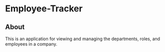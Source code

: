 # Employee-Tracker

## About 
This is an application for viewing and managing the departments, roles, and employees in a company.
